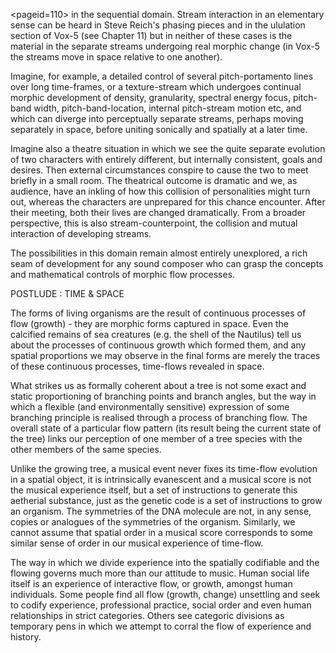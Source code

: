 <pageid=110>
in the sequential domain. Stream interaction in an elementary sense can be heard in Steve Reich's phasing pieces and in the ululation section of Vox-5 (see Chapter 11) but in neither of these cases is the material in the separate streams undergoing real morphic change (in Vox-5 the streams move in space relative to one another).

Imagine, for example, a detailed control of several pitch-portamento lines over long time-frames, or a texture-stream which undergoes continual morphic development of density, granularity, spectral energy focus, pitch-band width, pitch-band-location, internal pitch-stream motion etc, and which can diverge into perceptually separate streams, perhaps moving separately in space, before uniting sonically and spatially at a later time.

Imagine also a theatre situation in which we see the quite separate evolution of two characters with entirely different, but internally consistent, goals and desires. Then external circumstances conspire to cause the two to meet briefly in a small room. The theatrical outcome is dramatic and we, as audience, have an inkling of how this collision of personalities might turn out, whereas the characters are unprepared for this chance encounter. After their meeting, both their lives are changed dramatically.  From a broader perspective, this is also stream-counterpoint, the collision and mutual interaction of developing streams.

The possibilities in this domain remain almost entirely unexplored, a rich seam of development for any sound composer who can grasp the concepts and mathematical controls of morphic flow processes.

POSTLUDE : TIME & SPACE

The forms of living organisms are the result of continuous processes of flow (growth) - they are morphic forms captured in space. Even the calcified remains of sea creatures (e.g. the shell of the Nautilus) tell us about the processes of continuous growth which formed them, and any spatial proportions we may observe in the final forms are merely the traces of these continuous processes, time-flows revealed in space.

What strikes us as formally coherent about a tree is not some exact and static proportioning of branching points and branch angles, but the way in which a flexible (and environmentally sensitive) expression of some branching principle is realised through a process of branching flow. The overall state of a particular flow pattern (its result being the current state of the tree) links our perception of one member of a tree species with the other members of the same species.

Unlike the growing tree, a musical event never fixes its time-flow evolution in a spatial object, it is intrinsically evanescent and a musical score is not the musical experience itself, but a set of instructions to generate this aetherial substance, just as the genetic code is a set of instructions to grow an organism. The symmetries of the DNA molecule are not, in any sense, copies or analogues of the symmetries of the organism. Similarly, we cannot assume that spatial order in a musical score corresponds to some similar sense of order in our musical experience of time-flow.

The way in which we divide experience into the spatially codifiable and the flowing governs much more than our attitude to music. Human social life itself is an experience of interactive flow, or growth, amongst human individuals. Some people find all flow (growth, change) unsettling and seek to codify experience, professional practice, social order and even human relationships in strict categories. Others see categoric divisions as temporary pens in which we attempt to corral the flow of experience and history.
</page>
